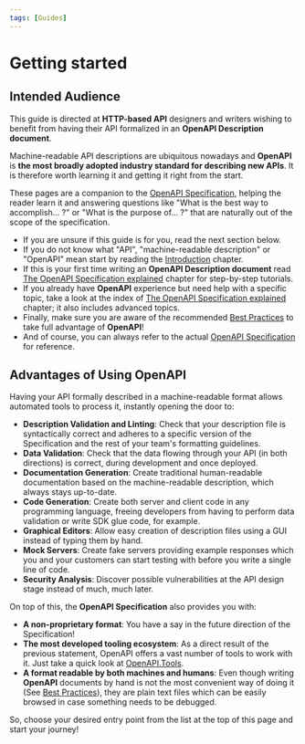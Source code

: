 ```yaml
---
tags: [Guides]
---
```


# Getting started

## Intended Audience

This guide is directed at **HTTP-based API** designers and writers wishing to benefit from having their API formalized in an **OpenAPI Description document**.

Machine-readable API descriptions are ubiquitous nowadays and **OpenAPI** is **the most broadly adopted industry standard for describing new APIs**. It is therefore worth learning it and getting it right from the start.

These pages are a companion to the [OpenAPI Specification](https://spec.openapis.org/oas/v3.1.0), helping the reader learn it and answering questions like "What is the best way to accomplish... ?" or "What is the purpose of... ?" that are naturally out of the scope of the specification.

-   If you are unsure if this guide is for you, read the next section below.
-   If you do not know what "API", "machine-readable description" or "OpenAPI" mean start by reading the [Introduction](introduction.md) chapter.
-   If this is your first time writing an **OpenAPI Description document** read [The OpenAPI Specification explained](specification.md) chapter for step-by-step tutorials.
-   If you already have **OpenAPI** experience but need help with a specific topic, take a look at the index of [The OpenAPI Specification explained](specification.md) chapter; it also includes advanced topics.
-   Finally, make sure you are aware of the recommended [Best Practices](best-practices.md) to take full advantage of **OpenAPI**!
-   And of course, you can always refer to the actual [OpenAPI Specification](https://spec.openapis.org/oas/v3.1.0) for reference.

## Advantages of Using OpenAPI

Having your API formally described in a machine-readable format allows automated tools to process it, instantly opening the door to:

-   **Description Validation and Linting**: Check that your description file is syntactically correct and adheres to a specific version of the Specification and the rest of your team's formatting guidelines.
-   **Data Validation**: Check that the data flowing through your API (in both directions) is correct, during development and once deployed.
-   **Documentation Generation**: Create traditional human-readable documentation based on the machine-readable description, which always stays up-to-date.
-   **Code Generation**: Create both server and client code in any programming language, freeing developers from having to perform data validation or write SDK glue code, for example.
-   **Graphical Editors**: Allow easy creation of description files using a GUI instead of typing them by hand.
-   **Mock Servers**: Create fake servers providing example responses which you and your customers can start testing with before you write a single line of code.
-   **Security Analysis**: Discover possible vulnerabilities at the API design stage instead of much, much later.

On top of this, the **OpenAPI Specification** also provides you with:

-   **A non-proprietary format**: You have a say in the future direction of the Specification!
-   **The most developed tooling ecosystem**: As a direct result of the previous statement, OpenAPI offers a vast number of tools to work with it. Just take a quick look at [OpenAPI.Tools](https://openapi.tools/).
-   **A format readable by both machines and humans**: Even though writing **OpenAPI** documents by hand is not the most convenient way of doing it (See [Best Practices](best-practices.md)), they are plain text files which can be easily browsed in case something needs to be debugged.

So, choose your desired entry point from the list at the top of this page and start your journey!
